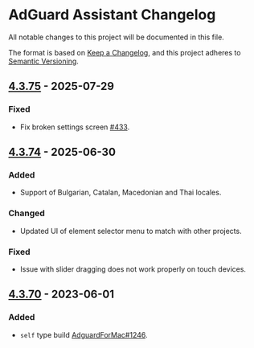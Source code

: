 # AdGuard Assistant Changelog

All notable changes to this project will be documented in this file.

The format is based on [Keep a Changelog], and this project adheres to [Semantic Versioning].

[Keep a Changelog]: https://keepachangelog.com/en/1.0.0/
[Semantic Versioning]: https://semver.org/spec/v2.0.0.html

## [4.3.75] - 2025-07-29

### Fixed

- Fix broken settings screen [#433].

[#433]: https://github.com/AdguardTeam/AdguardAssistant/issues/433
[4.3.75]: https://github.com/AdguardTeam/AdguardAssistant/compare/v4.3.74...v4.3.75

## [4.3.74] - 2025-06-30

### Added

- Support of Bulgarian, Catalan, Macedonian and Thai locales.

### Changed

- Updated UI of element selector menu to match with other projects.

### Fixed

- Issue with slider dragging does not work properly on touch devices.

[4.3.74]: https://github.com/AdguardTeam/AdguardAssistant/compare/v4.3.70...v4.3.74

## [4.3.70] - 2023-06-01

### Added

- `self` type build [AdguardForMac#1246].

[4.3.70]: https://github.com/AdguardTeam/AdguardAssistant/compare/v4.3.68...v4.3.70
[AdguardForMac#1246]: https://github.com/AdguardTeam/AdguardForMac/issues/1246
